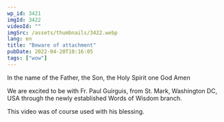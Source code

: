 ```yaml
---
wp_id: 3421
imgId: 3422
videoId: ""
imgSrc: /assets/thumbnails/3422.webp
lang: en
title: "Beware of attachment"
pubDate: 2022-04-20T10:16:05
tags: ["wow"]
---
```


<p>In the name of the Father, the Son, the Holy Spirit one God Amen </p>
<p>We are excited to be with Fr. Paul Guirguis, from St. Mark, Washington DC, USA through the newly established Words of Wisdom branch.</p>
<p>This video was of course used with his blessing. </p>
